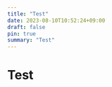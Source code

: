 ```yaml
---
title: "Test"
date: 2023-08-10T10:52:24+09:00
draft: false
pin: true
summary: "Test"
---
```


# Test